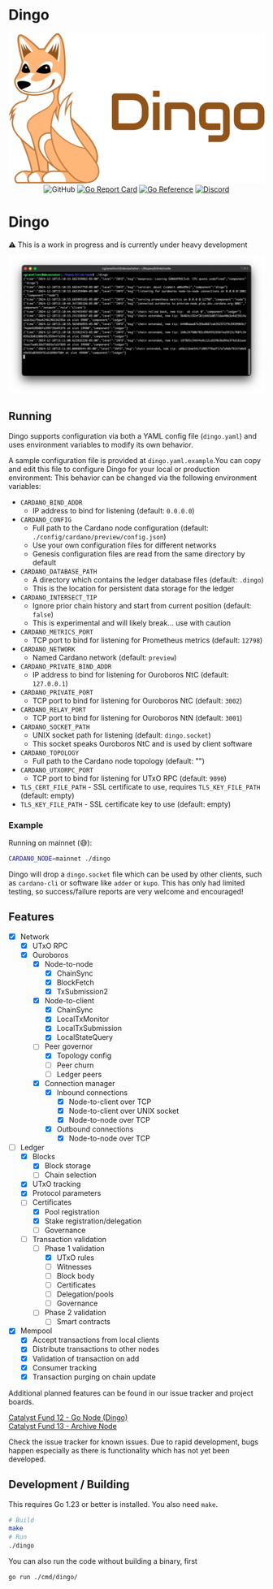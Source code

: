 # Dingo

<div align="center">
  <img src="./.github/assets/dingo-logo-with-text-horizontal.png" alt="Dingo Logo" width="640">
  <br>
  <img alt="GitHub" src="https://img.shields.io/github/license/blinklabs-io/dingo">
  <a href="https://goreportcard.com/report/github.com/blinklabs-io/dingo"><img src="https://goreportcard.com/badge/github.com/blinklabs-io/dingo" alt="Go Report Card"></a>
  <a href="https://pkg.go.dev/github.com/blinklabs-io/dingo"><img src="https://pkg.go.dev/badge/github.com/blinklabs-io/dingo.svg" alt="Go Reference"></a>
  <a href="https://discord.gg/5fPRZnX4qW"><img src="https://img.shields.io/badge/Discord-7289DA?style=flat&logo=discord&logoColor=white" alt="Discord"></a>
</div>

# Dingo

⚠️ This is a work in progress and is currently under heavy development

<div align="center">
  <img src="./.github/dingo-20241210.png" alt="dingo screenshot" width="640">
</div>

## Running

Dingo supports configuration via both a YAML config file (`dingo.yaml`) and uses environment
variables to modify its own behavior.

A sample configuration file is provided at `dingo.yaml.example`.You can copy and edit this file to configure Dingo for your local or production environment:
This behavior can be changed via the following environment variables:

- `CARDANO_BIND_ADDR`
  - IP address to bind for listening (default: `0.0.0.0`)
- `CARDANO_CONFIG`
  - Full path to the Cardano node configuration (default:
    `./config/cardano/preview/config.json`)
  - Use your own configuration files for different networks
  - Genesis configuration files are read from the same directory by default
- `CARDANO_DATABASE_PATH`
  - A directory which contains the ledger database files (default:
    `.dingo`)
  - This is the location for persistent data storage for the ledger
- `CARDANO_INTERSECT_TIP`
  - Ignore prior chain history and start from current position (default:
    `false`)
  - This is experimental and will likely break... use with caution
- `CARDANO_METRICS_PORT`
  - TCP port to bind for listening for Prometheus metrics (default: `12798`)
- `CARDANO_NETWORK`
  - Named Cardano network (default: `preview`)
- `CARDANO_PRIVATE_BIND_ADDR`
  - IP address to bind for listening for Ouroboros NtC (default:
    `127.0.0.1`)
- `CARDANO_PRIVATE_PORT`
  - TCP port to bind for listening for Ouroboros NtC (default: `3002`)
- `CARDANO_RELAY_PORT`
  - TCP port to bind for listening for Ouroboros NtN (default: `3001`)
- `CARDANO_SOCKET_PATH`
  - UNIX socket path for listening (default: `dingo.socket`)
  - This socket speaks Ouroboros NtC and is used by client software
- `CARDANO_TOPOLOGY`
  - Full path to the Cardano node topology (default: "")
- `CARDANO_UTXORPC_PORT`
  - TCP port to bind for listening for UTxO RPC (default: `9090`)
- `TLS_CERT_FILE_PATH` - SSL certificate to use, requires `TLS_KEY_FILE_PATH`
    (default: empty)
- `TLS_KEY_FILE_PATH` - SSL certificate key to use (default: empty)

### Example

Running on mainnet (:sweat_smile:):

```bash
CARDANO_NODE=mainnet ./dingo
```

Dingo will drop a `dingo.socket` file which can be used by other clients, such
as `cardano-cli` or software like `adder` or `kupo`. This has only had limited
testing, so success/failure reports are very welcome and encouraged!

## Features

- [x] Network
  - [x] UTxO RPC
  - [x] Ouroboros
    - [x] Node-to-node
      - [x] ChainSync
      - [x] BlockFetch
      - [x] TxSubmission2
    - [x] Node-to-client
      - [x] ChainSync
      - [x] LocalTxMonitor
      - [x] LocalTxSubmission
      - [x] LocalStateQuery
    - [ ] Peer governor
      - [x] Topology config
      - [ ] Peer churn
      - [ ] Ledger peers
    - [x] Connection manager
      - [x] Inbound connections
        - [x] Node-to-client over TCP
        - [x] Node-to-client over UNIX socket
        - [x] Node-to-node over TCP
      - [x] Outbound connections
        - [x] Node-to-node over TCP
- [ ] Ledger
  - [x] Blocks
    - [x] Block storage
    - [ ] Chain selection
  - [x] UTxO tracking
  - [x] Protocol parameters
  - [ ] Certificates
    - [x] Pool registration
    - [x] Stake registration/delegation
    - [ ] Governance
  - [ ] Transaction validation
    - [ ] Phase 1 validation
      - [x] UTxO rules
      - [ ] Witnesses
      - [ ] Block body
      - [ ] Certificates
      - [ ] Delegation/pools
      - [ ] Governance
    - [ ] Phase 2 validation
      - [ ] Smart contracts
- [x] Mempool
  - [x] Accept transactions from local clients
  - [x] Distribute transactions to other nodes
  - [x] Validation of transaction on add
  - [x] Consumer tracking
  - [x] Transaction purging on chain update

Additional planned features can be found in our issue tracker and project boards.

[Catalyst Fund 12 - Go Node (Dingo)](https://github.com/orgs/blinklabs-io/projects/16)<br/>
[Catalyst Fund 13 - Archive Node](https://github.com/orgs/blinklabs-io/projects/17)

Check the issue tracker for known issues. Due to rapid development, bugs happen
especially as there is functionality which has not yet been developed.

## Development / Building

This requires Go 1.23 or better is installed. You also need `make`.

```bash
# Build
make
# Run
./dingo
```

You can also run the code without building a binary, first
```bash
go run ./cmd/dingo/
```
